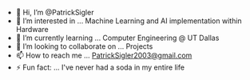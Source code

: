 - 👋 Hi, I’m @PatrickSigler
- 👀 I’m interested in ... Machine Learning and AI implementation within Hardware
- 🌱 I’m currently learning ... Computer Engineering @ UT Dallas
- 💞️ I’m looking to collaborate on ... Projects
- 📫 How to reach me ... PatrickSigler2003@gmail.com
- ⚡ Fun fact: ... I've never had a soda in my entire life

<!---
PatrickSigler/PatrickSigler is a ✨ special ✨ repository because its `README.md` (this file) appears on your GitHub profile.
You can click the Preview link to take a look at your changes.
--->
